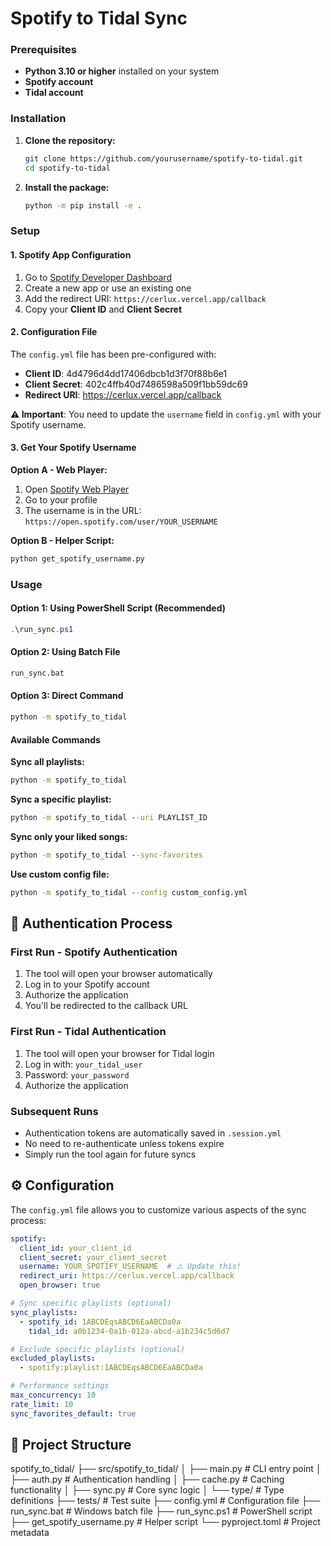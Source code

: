 # Spotify to Tidal Sync

### Prerequisites

- **Python 3.10 or higher** installed on your system
- **Spotify account** 
- **Tidal account** 

### Installation

1. **Clone the repository:**
   ```bash
   git clone https://github.com/yourusername/spotify-to-tidal.git
   cd spotify-to-tidal
   ```

2. **Install the package:**
   ```bash
   python -m pip install -e .
   ```

### Setup

#### 1. Spotify App Configuration

1. Go to [Spotify Developer Dashboard](https://developer.spotify.com/dashboard)
2. Create a new app or use an existing one
3. Add the redirect URI: `https://cerlux.vercel.app/callback`
4. Copy your **Client ID** and **Client Secret**

#### 2. Configuration File

The `config.yml` file has been pre-configured with:
- **Client ID**: 4d4796d4dd17406dbcb1d3f70f88b6e1
- **Client Secret**: 402c4ffb40d7486598a509f1bb59dc69
- **Redirect URI**: https://cerlux.vercel.app/callback

**⚠️ Important**: You need to update the `username` field in `config.yml` with your Spotify username.

#### 3. Get Your Spotify Username

**Option A - Web Player:**
1. Open [Spotify Web Player](https://open.spotify.com)
2. Go to your profile
3. The username is in the URL: `https://open.spotify.com/user/YOUR_USERNAME`

**Option B - Helper Script:**
```bash
python get_spotify_username.py
```

### Usage

#### Option 1: Using PowerShell Script (Recommended)
```powershell
.\run_sync.ps1
```

#### Option 2: Using Batch File
```cmd
run_sync.bat
```

#### Option 3: Direct Command
```cmd
python -m spotify_to_tidal
```

#### Available Commands

**Sync all playlists:**
```cmd
python -m spotify_to_tidal
```

**Sync a specific playlist:**
```cmd
python -m spotify_to_tidal --uri PLAYLIST_ID
```

**Sync only your liked songs:**
```cmd
python -m spotify_to_tidal --sync-favorites
```

**Use custom config file:**
```cmd
python -m spotify_to_tidal --config custom_config.yml
```

## 🔐 Authentication Process

### First Run - Spotify Authentication
1. The tool will open your browser automatically
2. Log in to your Spotify account
3. Authorize the application
4. You'll be redirected to the callback URL

### First Run - Tidal Authentication
1. The tool will open your browser for Tidal login
2. Log in with: `your_tidal_user`
3. Password: `your_password`
4. Authorize the application

### Subsequent Runs
- Authentication tokens are automatically saved in `.session.yml`
- No need to re-authenticate unless tokens expire
- Simply run the tool again for future syncs

## ⚙️ Configuration

The `config.yml` file allows you to customize various aspects of the sync process:

```yaml
spotify:
  client_id: your_client_id
  client_secret: your_client_secret
  username: YOUR_SPOTIFY_USERNAME  # ⚠️ Update this!
  redirect_uri: https://cerlux.vercel.app/callback
  open_browser: true

# Sync specific playlists (optional)
sync_playlists:
  - spotify_id: 1ABCDEqsABCD6EaABCDa0a
    tidal_id: a0b1234-0a1b-012a-abcd-a1b234c5d6d7

# Exclude specific playlists (optional)
excluded_playlists:
  - spotify:playlist:1ABCDEqsABCD6EaABCDa0a

# Performance settings
max_concurrency: 10
rate_limit: 10
sync_favorites_default: true
```


## 📁 Project Structure
spotify_to_tidal/
├── src/spotify_to_tidal/
│ ├── main.py # CLI entry point
│ ├── auth.py # Authentication handling
│ ├── cache.py # Caching functionality
│ ├── sync.py # Core sync logic
│ └── type/ # Type definitions
├── tests/ # Test suite
├── config.yml # Configuration file
├── run_sync.bat # Windows batch file
├── run_sync.ps1 # PowerShell script
├── get_spotify_username.py # Helper script
└── pyproject.toml # Project metadata
